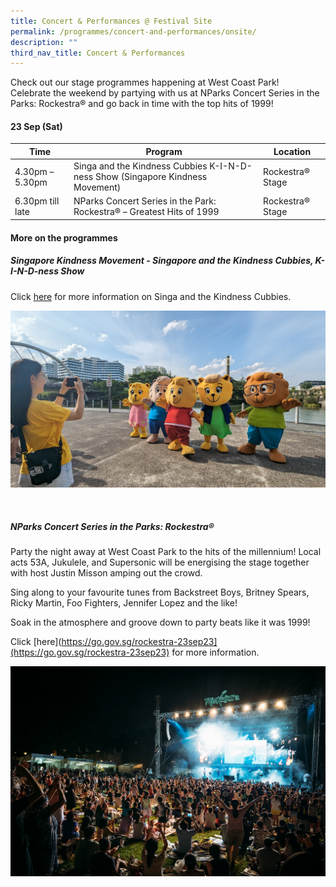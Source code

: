```yaml
---
title: Concert & Performances @ Festival Site
permalink: /programmes/concert-and-performances/onsite/
description: ""
third_nav_title: Concert & Performances
---
```

Check out our stage programmes happening at West Coast Park! <br>
Celebrate the weekend by partying with us at NParks Concert Series in the Parks: Rockestra® and go back in time with the top hits of 1999!


#### 23 Sep (Sat)


| Time | Program | Location |
| -------- | -------- | -------- |
| 4.30pm – 5.30pm | Singa and the Kindness Cubbies K-I-N-D-ness Show (Singapore Kindness Movement) | Rockestra® Stage |
| 6.30pm till late | NParks Concert Series in the Park: Rockestra® – Greatest Hits of 1999 | Rockestra® Stage |



#### More on the programmes

#####  **Singapore Kindness Movement - Singapore and the Kindness Cubbies, K-I-N-D-ness Show**
Click [here](https://www.kindness.sg/parents-and-educators/kindsville/) for more information on Singa and the Kindness Cubbies.

![Kindness Cubbies](/images/pxl_20230716_085058241.jpg)


<br>

##### **NParks Concert Series in the Parks: Rockestra®**
Party the night away at West Coast Park to the hits of the millennium! Local acts 53A, Jukulele, and Supersonic will be energising the stage together with host Justin Misson amping out the crowd. 

Sing along to your favourite tunes from Backstreet Boys, Britney Spears, Ricky Martin, Foo Fighters, Jennifer Lopez and the like!

Soak in the atmosphere and groove down to party beats like it was 1999! <br>
	
Click [here](https://go.gov.sg/rockestra-23sep23](https://go.gov.sg/rockestra-23sep23) for more information.

![Concert Series in the Park: Rockestra](/images/rockestra.jpg)